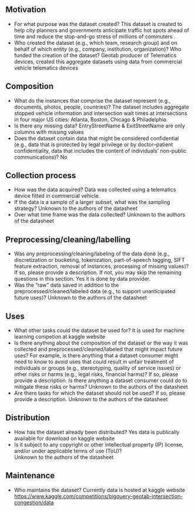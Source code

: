 
## Motivation

- For what purpose was the dataset created? 
This dataset is created to  help city planners and governments anticipate traffic hot spots ahead of time and reduce the stop-and-go stress of millions of commuters .
- Who created the dataset (e.g., which team, research group) and on behalf of which entity (e.g., company, institution, organization)? Who funded the creation of the dataset?
Geotab producer of Telematics devices, created this aggregate datasets using data from commercial vehicle telematics devices
 
## Composition

- What do the instances that comprise the dataset represent (e.g., documents, photos, people, countries)? 
The dataset includes aggregate stopped vehicle information and intersection wait times at intersections in four major US cities: Atlanta, Boston, Chicago & Philadelphia. 
- Is there any missing data?
EntryStreetName & ExitStreetName are only columns with missing values
- Does the dataset contain data that might be considered confidential (e.g., data that is protected by legal privilege or by    doctor–patient confidentiality, data that includes the content of individuals’ non-public communications)?
No

## Collection process

- How was the data acquired? 
Data was collected using a telematics device fitted in commercial vehicle. 
- If the data is a sample of a larger subset, what was the sampling strategy? 
Unknown to the authors of the datasheet	
- Over what time frame was the data collected?
Unknown to the authors of the datasheet

## Preprocessing/cleaning/labelling

- Was any preprocessing/cleaning/labeling of the data done (e.g., discretization or bucketing, tokenization, part-of-speech tagging, SIFT feature extraction, removal of instances, processing of missing values)? If so, please provide a description. If not, you may skip the remaining questions in this section. 
Yes it is done by data provider. 
- Was the “raw” data saved in addition to the preprocessed/cleaned/labeled data (e.g., to support unanticipated future uses)? 
Unknown to the authors of the datasheet

## Uses

- What other tasks could the dataset be used for? 
It is used for machine learning competion at kaggle website
- Is there anything about the composition of the dataset or the way it was collected and preprocessed/cleaned/labeled that might impact future uses? For example, is there anything that a dataset consumer might need to know to avoid uses that could result in unfair treatment of individuals or groups (e.g., stereotyping, quality of service issues) or other risks or harms (e.g., legal risks, financial harms)? If so, please provide a description. Is there anything a dataset consumer could do to mitigate these risks or harms? 
Unknown to the authors of the datasheet
- Are there tasks for which the dataset should not be used? If so, please provide a description.
Unknown to the authors of the datasheet

## Distribution

- How has the dataset already been distributed? 
Yes data is publically available for download on kaggle website
- Is it subject to any copyright or other intellectual property (IP) license, and/or under applicable terms of use (ToU)?  
Unknown to the authors of the datasheet

## Maintenance

- Who maintains the dataset?
Currently data is hosted at kaggle website  
https://www.kaggle.com/competitions/bigquery-geotab-intersection-congestion/data

